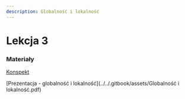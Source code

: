 ```yaml
---
description: Globalność i lokalność
---
```


# Lekcja 3

### Materiały

[Konspekt](../../assets/3-wpr-do-fun.pdf)

[Prezentacja - globalność i lokalność](../../.gitbook/assets/Globalność i lokalność.pdf)
